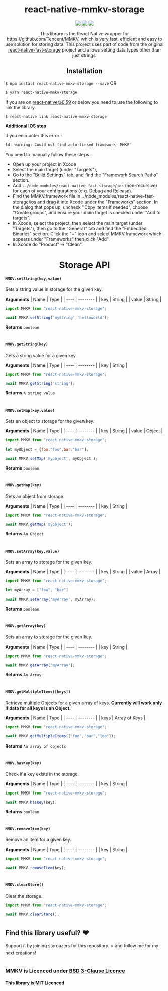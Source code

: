
<div align="center">
<h1>react-native-mmkv-storage</h1>
</div>
<div
align="center"
style="width:100%;"
>
<a
href="https://github.com/ammarahm-ed/react-native-mmkv-storage/pulls"
target="_blank"
>
<img  src="https://img.shields.io/badge/PRs-welcome-green"/>
</a>
<a
href="https://www.npmjs.com/package/react-native-mmkv-storage"
target="_blank"
>
<img src="https://img.shields.io/npm/v/react-native-mmkv-storage?color=green"/>
</a>
<a
href="https://www.npmjs.com/package/react-native-mmkv-storage"
target="_blank"
>
<img  src="https://img.shields.io/npm/dt/react-native-mmkv-storage?color=green"/>
</a> 
</div>
<p align="center">
This library is the React Native wrapper for https://github.com/Tencent/MMKV. which is very fast, efficient and easy to use solution for storing data. This project uses part of code from the original <a href="https://github.com/FidMe/react-native-fast-storage">react-native-fast-storage</a> project and allows setting data types other than just strings.
</p>


<div align="center">
<h2>Installation</h2>
</div>

`$ npm install react-native-mmkv-storage --save`
OR

`$ yarn react-native-mmkv-storage`

If you are on react-native@0.59 or below you need to use the following to link the library.

`$ react-native link react-native-mmkv-storage`


**Additional IOS step**

If you encounter this error :

```
ld: warning: Could not find auto-linked framework 'MMKV'
```
You need to manually follow these steps :

- Open up your project in Xcode
- Select the main target (under "Targets"),
- Go to the "Build Settings" tab, and find the "Framework Search Paths" section.
- Add `../node_modules/react-native-fast-storage/ios` (non-recursive) for each of your configurations (e.g. Debug and Release).
- Find the MMKV.framework file in ../node_modules/react-native-fast-storage/ios and drag it into Xcode under the "Frameworks" section. In the dialog that pops up, uncheck "Copy items if needed", choose "Create groups", and ensure your main target is checked under "Add to targets".
- In Xcode, select the project, then select the main target (under "Targets"), then go to the "General" tab and find the "Embedded Binaries" section. Click the "+" icon and select MMKV.framework which appears under "Frameworks" then click "Add".
- In Xcode do "Product" -> "Clean".



<div align="center">
<h1>Storage API</h1>
</div>

#### `MMKV.setString(key,value)`
Sets a string value in storage for the given key.

**Arguments**
| Name | Type |
| ---- | -------- |
| key | String |
| value | String |


```jsx
import MMKV from "react-native-mmkv-storage";

await MMKV.setString('myString','helloworld');
```

**Returns**
`boolean`
#
#### `MMKV.getString(key)`
Gets a string value for a given key.

**Arguments**
| Name | Type |
| ---- | -------- |
| key | String |

```jsx
import MMKV from "react-native-mmkv-storage";

await MMKV.getString('string');
```

**Returns**
`A string value`

#
#### `MMKV.setMap(key,value)`
Sets an object to storage for the given key.

**Arguments**
| Name | Type |
| ---- | -------- |
| key | String |
| value | Object |
```jsx
import MMKV from "react-native-mmkv-storage";

let myObject = {foo:"foo",bar:"bar"};

await MMKV.setMap('myobject', myObject );
```

**Returns**
`boolean`

#
#### `MMKV.getMap(key)`
Gets an object from storage.

**Arguments**
| Name | Type |
| ---- | -------- |
| key | String |

```jsx
import MMKV from "react-native-mmkv-storage";

await MMKV.getMap('myobject');
```

**Returns**
`An Object`

#
#### `MMKV.setArray(key,value)`
Sets an array to storage for the given key.

**Arguments**
| Name | Type |
| ---- | -------- |
| key | String |
| value | Array |

```jsx
import MMKV from "react-native-mmkv-storage";

let myArray = ["foo", "bar"]

await MMKV.setArray('myArray', myArray);
```

**Returns**
`boolean`

#
#### `MMKV.getArray(key)`
Sets an array to storage for the given key.

**Arguments**
| Name | Type |
| ---- | -------- |
| key | String |

```jsx
import MMKV from "react-native-mmkv-storage";

await MMKV.getArray('myArray');
```

**Returns**
`An Array`

#
#### `MMKV.getMultipleItems([keys])`
Retrieve multiple Objects for a given array of keys. **Currently will work only if data for all keys is an Object.**

**Arguments**
| Name | Type |
| ---- | -------- |
| keys | Array of Keys |

```jsx
import MMKV from "react-native-mmkv-storage";

await MMKV.getMultipleItems(["foo","bar","loo"]);
```

**Returns**
`An array of objects`


#
#### `MMKV.hasKey(key)`
Check if a key exists in the storage.

**Arguments**
| Name | Type |
| ---- | -------- |
| key | String |

```jsx
import MMKV from "react-native-mmkv-storage";

await MMKV.hasKey(key);
```

**Returns**
`boolean`

#
#### `MMKV.removeItem(key)`
Remove an item for a given key.

**Arguments**
| Name | Type |
| ---- | -------- |
| key | String |

```jsx
import MMKV from "react-native-mmkv-storage";

await MMKV.removeItem(key);

```

#
#### `MMKV.clearStore()`
Clear the storage.

```jsx
import MMKV from "react-native-mmkv-storage";

await MMKV.clearStore();

```
#

## Find this library useful? ❤️
Support it by joining stargazers for this repository. ⭐️ and follow me for my next creations!


# 

### MMKV is Licenced under[ BSD 3-Clause Licence](https://github.com/Tencent/MMKV/blob/master/LICENSE.TXT)

#### This library is MIT Licenced
